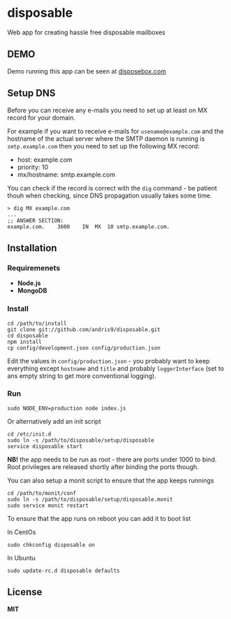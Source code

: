 # disposable

Web app for creating hassle free disposable mailboxes

## DEMO

Demo running this app can be seen at [disposebox.com](http://disposebox.com)

## Setup DNS

Before you can receive any e-mails you need to set up at least on MX record for your domain.

For example if you want to receive e-mails for `usename@example.com` and the hostname of the actual server where the SMTP daemon is running is `smtp.example.com` then you need to set up the following MX record:

  * host: example.com
  * priority: 10
  * mx/hostname: smtp.example.com

You can check if the record is correct with the `dig` command - be patient thouh when checking, since DNS propagation usually takes some time.

    > dig MX example.com
    ...
    ;; ANSWER SECTION:
    example.com.    3600    IN  MX  10 smtp.example.com.

## Installation

### Requiremenets

  * **Node.js**
  * **MongoDB**

### Install

    cd /path/to/install
    git clone git://github.com/andris9/disposable.git
    cd disposable
    npm install
    cp config/development.json config/production.json

Edit the values in `config/production.json` - you probably want to keep everything except `hostname` and `title` and probably `loggerInterface` (set to ans empty string to get more conventional logging).

### Run

    sudo NODE_ENV=production node index.js

Or alternatively add an init script

    cd /etc/init.d
    sudo ln -s /path/to/disposable/setup/disposable
    service disposable start

**NB!** the app needs to be run as root - there are ports under 1000 to bind. Root privileges are released shortly after binding the ports though.

You can also setup a monit script to ensure that the app keeps runnings

    cd /path/to/monit/conf
    sudo ln -s /path/to/disposable/setup/disposable.monit
    sudo service monit restart

To ensure that the app runs on reboot you can add it to boot list

In CentOs

    sudo chkconfig disposable on

In Ubuntu

    sudo update-rc.d disposable defaults

## License

**MIT**